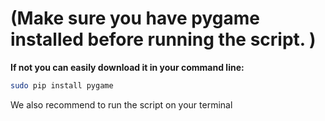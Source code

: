 # (__Make sure you have pygame installed before running the script.__ )


__If not you can easily download it in your command line:__

```bash
sudo pip install pygame
```

We also recommend to run the script on your terminal
